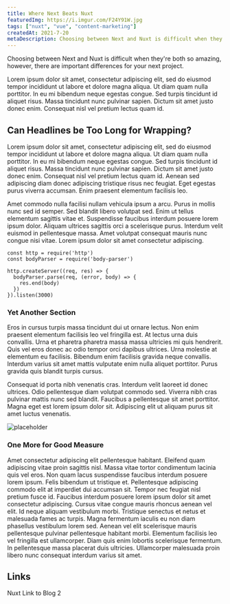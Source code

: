 ```yaml
---
title: Where Next Beats Nuxt
featuredImg: https://i.imgur.com/F24Y91W.jpg
tags: ["nuxt", "vue", "content-marketing"]
createdAt: 2021-7-20
metaDescription: Choosing between Next and Nuxt is difficult when they're both so amazing.
---
```


Choosing between Next and Nuxt is difficult when they're both so amazing, however, there are important differences for your next project.

<!--more-->

Lorem ipsum dolor sit amet, consectetur adipiscing elit, sed do eiusmod tempor incididunt ut labore et dolore magna aliqua. Ut diam quam nulla porttitor. In eu mi bibendum neque egestas congue. Sed turpis tincidunt id aliquet risus. Massa tincidunt nunc pulvinar sapien. Dictum sit amet justo donec enim. Consequat nisl vel pretium lectus quam id.

## Can Headlines be Too Long for Wrapping?

Lorem ipsum dolor sit amet, consectetur adipiscing elit, sed do eiusmod tempor incididunt ut labore et dolore magna aliqua. Ut diam quam nulla porttitor. In eu mi bibendum neque egestas congue. Sed turpis tincidunt id aliquet risus. Massa tincidunt nunc pulvinar sapien. Dictum sit amet justo donec enim. Consequat nisl vel pretium lectus quam id. Aenean sed adipiscing diam donec adipiscing tristique risus nec feugiat. Eget egestas purus viverra accumsan. Enim praesent elementum facilisis leo.

Amet commodo nulla facilisi nullam vehicula ipsum a arcu. Purus in mollis nunc sed id semper. Sed blandit libero volutpat sed. Enim ut tellus elementum sagittis vitae et. Suspendisse faucibus interdum posuere lorem ipsum dolor. Aliquam ultrices sagittis orci a scelerisque purus. Interdum velit euismod in pellentesque massa. Amet volutpat consequat mauris nunc congue nisi vitae. Lorem ipsum dolor sit amet consectetur adipiscing.

```js{1,3-5}[server.js]
const http = require('http')
const bodyParser = require('body-parser')

http.createServer((req, res) => {
  bodyParser.parse(req, (error, body) => {
    res.end(body)
  })
}).listen(3000)
```

### Yet Another Section

Eros in cursus turpis massa tincidunt dui ut ornare lectus. Non enim praesent elementum facilisis leo vel fringilla est. At lectus urna duis convallis. Urna et pharetra pharetra massa massa ultricies mi quis hendrerit. Quis vel eros donec ac odio tempor orci dapibus ultrices. Urna molestie at elementum eu facilisis. Bibendum enim facilisis gravida neque convallis. Interdum varius sit amet mattis vulputate enim nulla aliquet porttitor. Purus gravida quis blandit turpis cursus.

Consequat id porta nibh venenatis cras. Interdum velit laoreet id donec ultrices. Odio pellentesque diam volutpat commodo sed. Viverra nibh cras pulvinar mattis nunc sed blandit. Faucibus a pellentesque sit amet porttitor. Magna eget est lorem ipsum dolor sit. Adipiscing elit ut aliquam purus sit amet luctus venenatis.

<img src="https://i.imgur.com/AHRY6yt.jpg" alt="placeholder" />

### One More for Good Measure

Amet consectetur adipiscing elit pellentesque habitant. Eleifend quam adipiscing vitae proin sagittis nisl. Massa vitae tortor condimentum lacinia quis vel eros. Non quam lacus suspendisse faucibus interdum posuere lorem ipsum. Felis bibendum ut tristique et. Pellentesque adipiscing commodo elit at imperdiet dui accumsan sit. Tempor nec feugiat nisl pretium fusce id. Faucibus interdum posuere lorem ipsum dolor sit amet consectetur adipiscing. Cursus vitae congue mauris rhoncus aenean vel elit. Id neque aliquam vestibulum morbi. Tristique senectus et netus et malesuada fames ac turpis. Magna fermentum iaculis eu non diam phasellus vestibulum lorem sed. Aenean vel elit scelerisque mauris pellentesque pulvinar pellentesque habitant morbi. Elementum facilisis leo vel fringilla est ullamcorper. Diam quis enim lobortis scelerisque fermentum. In pellentesque massa placerat duis ultricies. Ullamcorper malesuada proin libero nunc consequat interdum varius sit amet.

## Links

<nuxt-link to="/blog/blog-2">Nuxt Link to Blog 2</nuxt-link>
